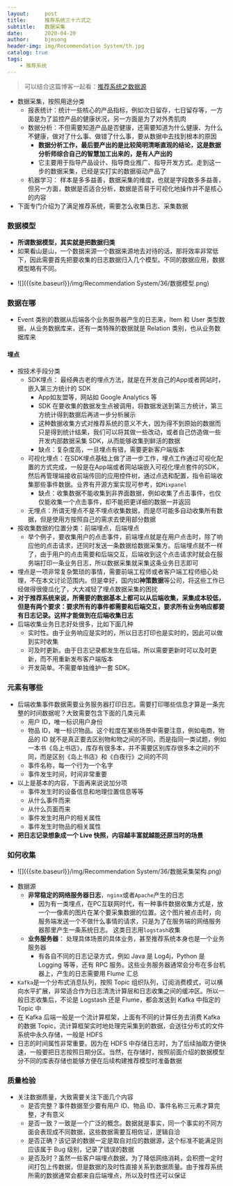 ```yaml
---
layout:     post
title:      推荐系统三十六式之
subtitle:   数据采集
date:       2020-04-20
author:     bjmsong
header-img: img/Recommendation System/th.jpg
catalog: true
tags:
    - 推荐系统
---
```

>可以结合这篇博客一起看：[推荐系统之数据源](https://bjmsong.github.io/2020/01/03/%E6%8E%A8%E8%8D%90%E7%B3%BB%E7%BB%9F%E4%B9%8B%E6%95%B0%E6%8D%AE%E6%BA%90/)

- 数据采集，按照用途分类
    - 报表统计：统计一些核心的产品指标，例如次日留存，七日留存等，一方面是为了监控产品的健康状况，另一方面是为了对外秀肌肉
    - 数据分析：不但需要知道产品是否健康，还需要知道为什么健康、为什么不健康，做对了什么事、做错了什么事，要从数据中去找到根本的原因
        - **数据分析工作，最后要产出的是比较简明清晰直观的结论，这是数据分析师综合自己的智慧加工出来的，是有人产出的**
        - 它主要用于指导产品设计、指导商业推广、指导开发方式。走到这一步的数据采集，已经是实打实的数据驱动产品了
    - 机器学习： 样本是多多益善，数据采集的维度，也就是字段数多多益善，但另一方面，数据是否适合分析，数据是否易于可视化地操作并不是核心的内容
- 下面专门介绍为了满足推荐系统，需要怎么收集日志、采集数据


### 数据模型
- **所谓数据模型，其实就是把数据归类**
- 如果看山是山，一个数据来源一个数据来源地去对待的话，那将效率非常低下，因此需要首先把要收集的日志数据归入几个模型。不同的数据应用，数据模型略有不同。
<ul> 
<li markdown="1">
![]({{site.baseurl}}/img/Recommendation System/36/数据模型.png) 
</li> 
</ul> 


### 数据在哪
- Event 类别的数据从后端各个业务服务器产生的日志来，Item 和 User 类型数据，从业务数据库来，还有一类特殊的数据就是 Relation 类别，也从业务数据库来

#### 埋点
- 按技术手段分类
    - SDK埋点： 最经典古老的埋点方法，就是在开发自己的App或者网站时，嵌入第三方统计的 SDK 
        - App如友盟等，网站如 Google Analytics 等
        - SDK 在要收集的数据发生点被调用，将数据发送到第三方统计，第三方统计得到数据后再进一步分析展示
        - 这种数据收集方式对推荐系统的意义不大，因为得不到原始的数据而只是得到统计结果，我们可以将其做一些改动，或者自己仿造做一些开发内部数据采集 SDK，从而能够收集到鲜活的数据
        - 缺点：复杂度高，一旦埋点有错，需要更新客户端版本
    - 可视化埋点：在SDK埋点基础上做了进一步工作，埋点工作通过可视化配置的方式完成，一般是在App端或者网站端嵌入可视化埋点套件的SDK，然后再管理端接收前端传回的应用控件树，通过点选和配置，指令前端收集那些事件数据。业界有开源方案实现可参考，如`Mixpanel`
        - 缺点：收集数据不能收集到非界面数据，例如收集了点击事件，也仅仅能收集一个点击事件，却不能把更详细的数据一并返回
    - 无埋点：所谓无埋点不是不埋点收集数据，而是尽可能多自动收集所有数据，但是使用方按照自己的需求去使用部分数据
- 按收集数据的位置分类：前端埋点，后端埋点
    - 举个例子，要收集用户的点击事件，前端埋点就是在用户点击时，除了响应他的点击请求，还同时发送一条数据给数据采集方。后端埋点就不一样了，由于用户的点击需要和后端交互，后端收到这个点击请求时就会在服务端打印一条业务日志，所以数据采集就采集这条业务日志即可
- 埋点是一项非常复杂繁琐的事情，需要前端工程师或者客户端工程师细心处理，不在本文讨论范围内。但是幸好，国内如**神策数据**等公司，将这些工作已经做得很傻瓜化了，大大减轻了埋点数据采集的困扰
- **对于推荐系统来说，所需要的数据基本上都可以从后端收集，采集成本较低，但是有两个要求：要求所有的事件都需要和后端交互，要求所有业务响应都要有日志记录。这样才能做到在后端收集日志**
- 后端收集业务日志好处很多，比如下面几种
    - 实时性。由于业务响应是实时的，所以日志打印也是实时的，因此可以做到实时收集
    - 可及时更新。由于日志记录都发生在后端，所以需要更新时可以及时更新，而不用重新发布客户端版本
    - 开发简单。不需要单独维护一套 SDK。

### 元素有哪些
- 后端收集事件数据需要业务服务器打印日志。需要打印哪些信息才算是一条完整的时间数据呢？大致需要包含下面的几类元素
    - 用户 ID，唯一标识用户身份
    - 物品 ID，唯一标识物品。这个粒度在某些场景中需要注意，例如电商，物品的 ID 就不是真正要去区别物和物之间的不同，而是指同一类试题，例如一本书《岛上书店》，库存有很多本，并不需要区别库存很多本之间的不同，而是区别《岛上书店》和《白夜行》之间的不同
    - 事件名称，每一个行为一个名字
    - 事件发生时间，时间非常重要
- 以上是基本的内容，下面再来说说加分项
    - 事件发生时的设备信息和地理位置信息等等
    - 从什么事件而来
    - 从什么页面而来
    - 事件发生时用户的相关属性
    - 事件发生时物品的相关属性
- **把日志记录想象成一个 Live 快照，内容越丰富就越能还原当时的场景**

### 如何收集
<ul> 
<li markdown="1">
![]({{site.baseurl}}/img/Recommendation System/36/数据采集架构.png) 
</li> 
</ul> 

- 数据源
    - **非常稳定的网络服务器日志**，`nginx`或者`Apache`产生的日志
        - 因为有一类埋点，在PC互联网时代，有一种事件数据收集方式是，放一个一像素的图片在某个要采集数据的位置。这个图片被点击时，向服务端发送一个不做什么事情的请求，只是为了在服务端的网络服务器那里产生一条系统日志。 这类日志用`logstash`收集
    - **业务服务器**： 处理具体场景的具体业务，甚至推荐系统本身也是一个业务服务器
        - 有各自不同的日志记录方式，例如 Java 是 Log4j，Python 是 Logging 等等，还有 RPC 服务。这些业务服务器通常会分布在多台机器上，产生的日志需要用 Flume 汇总
- `Kafka`是一个分布式消息队列，按照 Topic 组织队列，订阅消费模式，可以横向水平扩展，非常适合作为日志清洗计算层和日志收集之间的缓冲区。所以一般日志收集后，不论是 Logstash 还是 Flume，都会发送到 Kafka 中指定的 Topic 中
- 在 Kafka 后端一般是一个流计算框架，上面有不同的计算任务去消费 Kafka 的数据 Topic，流计算框架实时地处理完采集到的数据，会送往分布式的文件系统中永久存储，一般是 HDFS
- 日志的时间属性非常重要。因为在 HDFS 中存储日志时，为了后续抽取方便快速，一般要把日志按照日期分区。当然，在存储时，按照前面介绍的数据模型分不同的库表存储也能够方便在后续构建推荐模型时准备数据

### 质量检验
- 关注数据质量，大致需要关注下面几个内容
    - 是否完整？事件数据至少要有用户 ID、物品 ID、事件名称三元素才算完整，才有意义
    - 是否一致？一致是一个广泛的概念。数据就是事实，同一个事实的不同方面会表现成不同数据，这些数据需要互相佐证，逻辑自洽
    - 是否正确？该记录的数据一定是取自对应的数据源，这个标准不能满足则应该属于 Bug 级别，记录了错误的数据
    - 是否及时？虽然一些客户端埋点数据，为了降低网络消耗，会积攒一定时间打包上传数据，但是数据的及时性直接关系到数据质量。由于推荐系统所需的数据通常会都来自后端埋点，所以及时性还可以保证
